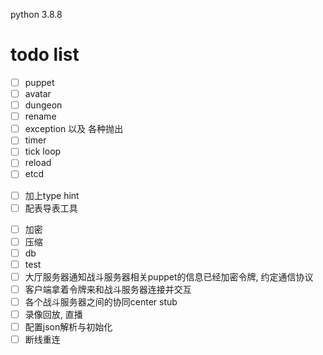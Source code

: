 python 3.8.8

# todo list

- [ ] puppet
- [ ] avatar
- [ ] dungeon
- [ ] rename
- [ ] exception 以及 各种抛出
- [ ] timer
- [ ] tick loop
- [ ] reload
- [ ] etcd
<!-- - [ ] server call cli -->
<!-- - [ ] rpc_method装饰器的参数不一定要是tuple -->
- [ ] 加上type hint
- [ ] 配表导表工具
<!-- - [  ] 日志 -->
- [ ] 加密
- [ ] 压缩
- [ ] db
- [ ] test
- [ ] 大厅服务器通知战斗服务器相关puppet的信息已经加密令牌, 约定通信协议
- [ ] 客户端拿着令牌来和战斗服务器连接并交互
- [ ] 各个战斗服务器之间的协同center stub
- [ ] 录像回放, 直播
- [ ] 配置json解析与初始化
- [ ] 断线重连